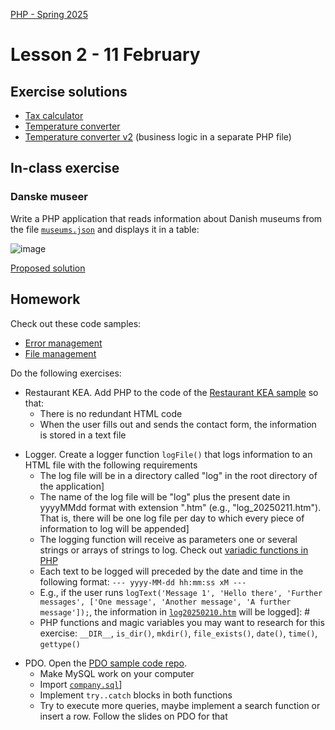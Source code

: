[PHP - Spring 2025](https://github.com/arturomorarioja-kea/WD_PHP_F25/blob/main/README.md)

# Lesson 2 - 11 February

## Exercise solutions
- [Tax calculator](https://github.com/arturomorarioja/php_tax_calculator)
- [Temperature converter](https://github.com/arturomorarioja/php_temperature_converter)
- [Temperature converter v2](https://github.com/arturomorarioja/php_temperature_converter_v2) (business logic in a separate PHP file)

[--> 3 PDO. Live sample]: #

## In-class exercise

### Danske museer
Write a PHP application that reads information about Danish museums from the file [`museums.json`](https://github.com/arturomorarioja-kea/WD_PHP_F25/blob/main/Lesson02/museums.json) and displays it in a table:

![image](https://github.com/user-attachments/assets/704f5835-9914-473e-9948-c8b7cd369cc8)

[Proposed solution](https://github.com/arturomorarioja/php_danske_museer)

## Homework
Check out these code samples:
  - [Error management](https://github.com/arturomorarioja/php_error_management)
  - [File management](https://github.com/arturomorarioja/php_file_management)

[  - KEA IT degrees(https://github.com/arturomorarioja/kea-it-degrees). It reads the information to display from a JSON file]: #

Do the following exercises:
- Restaurant KEA. Add PHP to the code of the [Restaurant KEA sample](https://github.com/arturomorarioja/kea_css_restaurant_solution) so that:
  - There is no redundant HTML code
  - When the user fills out and sends the contact form, the information is stored in a text file

[  - Proposed solution(https://github.com/arturomorarioja/php_restaurant)]: #
- Logger. Create a logger function `logFile()` that logs information to an HTML file with the following requirements
  - The log file will be in a directory called "log" in the root directory of the application]
  - The name of the log file will be "log" plus the present date in yyyyMMdd format with extension ".htm" (e.g., "log_20250211.htm"). That is, there will be one log file per day to which every piece of information to log will be appended]
  - The logging function will receive as parameters one or several strings or arrays of strings to log. Check out [variadic functions in PHP](https://www.php.net/manual/en/functions.arguments.php#functions.variable-arg-list)
  - Each text to be logged will preceded by the date and time in the following format: `--- yyyy-MM-dd hh:mm:ss xM ---`
  - E.g., if the user runs `logText('Message 1', 'Hello there', 'Further messages', ['One message', 'Another message', 'A further message']);`, the information in [`log20250210.htm`](https://github.com/arturomorarioja-kea/WD_PHP_F25/blob/main/Lesson02/log20250210.htm) will be logged]: #
  - PHP functions and magic variables you may want to research for this exercise: `__DIR__`, `is_dir()`, `mkdir()`, `file_exists()`, `date()`, `time()`, `gettype()`

[  - Proposed solution(https://github.com/arturomorarioja/php_logger)]: #
- PDO. Open the [PDO sample code repo](https://github.com/arturomorarioja/php_pdo).
  - Make MySQL work on your computer
  - Import [`company.sql`](https://github.com/arturomorarioja-kea/WD_PHP_F25/blob/main/Lesson02/company.sql)]
  - Implement `try..catch` blocks in both functions
  - Try to execute more queries, maybe implement a search function or insert a row. Follow the slides on PDO for that
